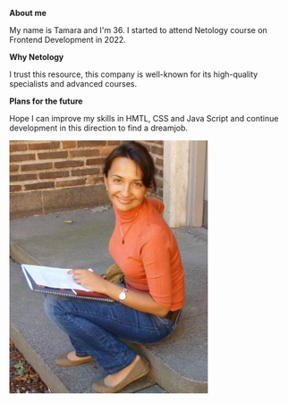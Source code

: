 **About me**

My name is Tamara and I'm 36.
I started to attend Netology course on Frontend Development in 2022.

**Why Netology**

I trust this resource, this company is well-known for its high-quality specialists and advanced courses.

**Plans for the future**

Hope I can improve my skills in HMTL, CSS and Java Script and continue development in this direction to find a dreamjob.

![Мое фото](419948_3402965155081_473480919_n.jpg)

